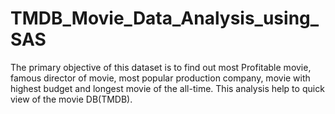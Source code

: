 # TMDB_Movie_Data_Analysis_using_SAS
The primary objective of this dataset is to find out most Profitable movie, famous director of movie, 
most popular production company, movie with highest budget and longest movie of the all-time. 
This analysis help to quick view of the movie DB(TMDB).
